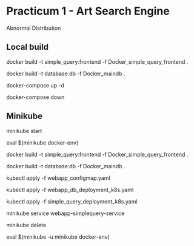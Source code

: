 Practicum 1 - Art Search Engine
==============================

Abnormal Distribution

Local build
------------
    
docker build -t simple_query:frontend -f Docker_simple_query_frontend .

docker build -t database:db -f Docker_maindb .   

docker-compose up -d

docker-compose down

Minikube
------------

minikube start

eval $(minikube docker-env)

docker build -t simple_query:frontend -f Docker_simple_query_frontend .

docker build -t database:db -f Docker_maindb .   

kubectl apply -f webapp_configmap.yaml

kubectl apply -f webapp_db_deployment_k8s.yaml

kubectl apply -f simple_query_deployment_k8s.yaml

minikube service webapp-simplequery-service


minikube delete

eval $(minikube -u minikube docker-env)
